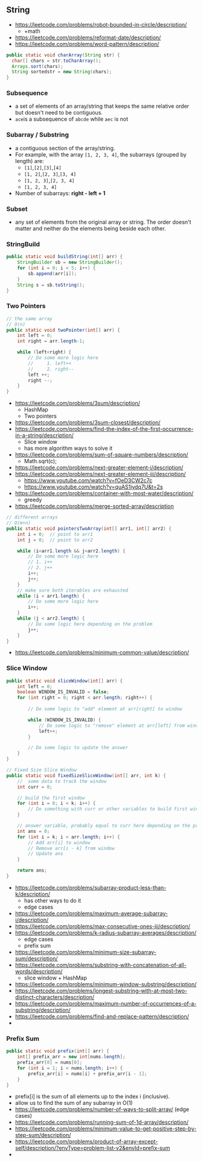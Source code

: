## String
- https://leetcode.com/problems/robot-bounded-in-circle/description/
  - +math
- https://leetcode.com/problems/reformat-date/description/
- https://leetcode.com/problems/word-pattern/description/
```java
public static void charArray(String str) {
  char[] chars = str.toCharArray();
  Arrays.sort(chars);
  String sortedstr = new String(chars);
}
```

### Subsequence
- a set of elements of an array/string that keeps the same relative order but doesn't need to be contiguous.
- `ace`is a subsequence of `abcde` while `aec` is not 
### Subarray / Substring
- a contiguous section of the array/string.
- For example, with the array `[1, 2, 3, 4]`, the subarrays (grouped by length) are:
  - `[1]`,`[2]`,`[3]`,`[4]`
  - `[1, 2]`,`[2, 3]`,`[3, 4]`
  - `[1, 2, 3]`,`[2, 3, 4]`
  - `[1, 2, 3, 4]`
- Number of subarrays: **right - left + 1**
### Subset
- any set of elements from the original array or string. The order doesn't matter and neither do the elements being beside each other.

### StringBuild
```java
public static void buildString(int[] arr) {
    StringBuilder sb = new StringBuilder();
    for (int i = 0; i < 5; i++) {
        sb.append(arr[i]);
    }
    String s = sb.toString();
}
```
### Two Pointers
```java
// the same array
// O(n)
public static void twoPointer(int[] arr) {
    int left = 0;
    int right = arr.length-1;

    while (left<right) {
        // Do some more logic here
        //     1. left++
        //     2. right--
        left ++;
        right --;
    }
}
```
- https://leetcode.com/problems/3sum/description/
  - HashMap
  - Two pointers
- https://leetcode.com/problems/3sum-closest/description/
- https://leetcode.com/problems/find-the-index-of-the-first-occurrence-in-a-string/description/
  - Slice window
  - has more algorithm ways to solve it
- https://leetcode.com/problems/sum-of-square-numbers/description/
  - Math.sqrt(c);
- https://leetcode.com/problems/next-greater-element-i/description/
- https://leetcode.com/problems/next-greater-element-iii/description/
  - https://www.youtube.com/watch?v=fOeD3CW2c7c
  - https://www.youtube.com/watch?v=quAS1iydq7U&t=2s
- https://leetcode.com/problems/container-with-most-water/description/
  - greedy
- https://leetcode.com/problems/merge-sorted-array/description

```java
// different arrays
// O(m+n)
public static void pointersTwoArray(int[] arr1, int[] arr2) {
    int i = 0;  // point to arr1
    int j = 0;  // point to arr2

    while (i<arr1.length && j<arr2.length) {
        // Do some more logic here
        // 1. i++
        // 2. j++
        i++;
        j++;
    }
    // make sure both iterables are exhausted
    while (i < arr1.length) {
        // Do some more logic here
        i++;
    }
    while (j < arr2.length) {
        // Do some logic here depending on the problem
        j++;
    }
}
```
- https://leetcode.com/problems/minimum-common-value/description/

### Slice Window
```java
public static void sliceWindow(int[] arr) {
    int left = 0;
    boolean WINDOW_IS_INVALID = false;
    for (int right = 0; right < arr.length; right++) {
        
        // Do some logic to "add" element at arr[right] to window

        while (WINDOW_IS_INVALID) {
            // Do some logic to "remove" element at arr[left] from window
            left++;
        }

        // Do some logic to update the answer
    }
}
```
```java
// Fixed Size Slice Window
public static void fixedSizeSliceWindow(int[] arr, int k) {
    //  some data to track the window
    int curr = 0;

    // build the first window
    for (int i = 0; i < k; i++) {
        // Do something with curr or other variables to build first window
    }

    // answer variable, probably equal to curr here depending on the problem
    int ans = 0;
    for (int i = k; i < arr.length; i++) {
        // Add arr[i] to window
        // Remove arr[i - k] from window
        // Update ans
    }

    return ans;
}
```
- https://leetcode.com/problems/subarray-product-less-than-k/description/
  - has other ways to do it
  - edge cases
- https://leetcode.com/problems/maximum-average-subarray-i/description/
- https://leetcode.com/problems/max-consecutive-ones-iii/description/
- https://leetcode.com/problems/k-radius-subarray-averages/description/
  - edge cases
  - prefix sum
- https://leetcode.com/problems/minimum-size-subarray-sum/description/
- https://leetcode.com/problems/substring-with-concatenation-of-all-words/description/
  - slice window + HashMap
- https://leetcode.com/problems/minimum-window-substring/description/
- https://leetcode.com/problems/longest-substring-with-at-most-two-distinct-characters/description/
- https://leetcode.com/problems/maximum-number-of-occurrences-of-a-substring/description/
- https://leetcode.com/problems/find-and-replace-pattern/description/
- 

### Prefix Sum
```java
public static void prefix(int[] arr) {
    int[] prefix_arr = new int[nums.length];
    prefix_arr[0] = nums[0];
    for (int i = 1; i < nums.length; i++) {
        prefix_arr[i] = nums[i] + prefix_arr[i - 1];
    }
}
```
- prefix[i] is the sum of all elements up to the index i (inclusive).
- allow us to find the sum of any subarray in O(1)
- https://leetcode.com/problems/number-of-ways-to-split-array/ (edge cases)
- https://leetcode.com/problems/running-sum-of-1d-array/description/
- https://leetcode.com/problems/minimum-value-to-get-positive-step-by-step-sum/description/
- https://leetcode.com/problems/product-of-array-except-self/description/?envType=problem-list-v2&envId=prefix-sum
- 